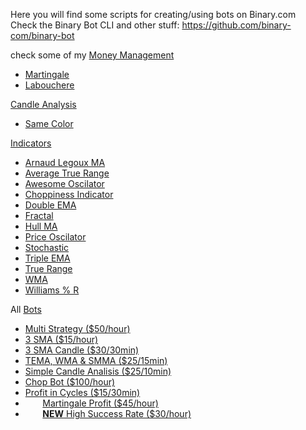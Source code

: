 Here you will find some scripts for creating/using bots on Binary.com<br>
Check the Binary Bot CLI and other stuff: https://github.com/binary-com/binary-bot

check some of my <a href="https://github.com/binary-ex-machina/binary.com-bot/wiki/Money-Management">Money Management</a></br>
<ul>
    <li>
        <a href="https://github.com/binary-ex-machina/binary.com-bot/blob/master/money_management/martingale/exmachina.martingale.xml">Martingale</a>
    </li>
    <li>
        <a href="https://github.com/binary-ex-machina/binary.com-bot/blob/master/money_management/labouchere/labouchere.xml">Labouchere</a>
    </li>
</ul>
<a href="https://github.com/binary-ex-machina/binary.com-bot/wiki/Candle-Analysis">Candle Analysis</a>
<ul>
    <li>
         <a  href="https://github.com/binary-ex-machina/binary.com-bot/wiki/Candle-Analysis#same-color">Same Color</a>
        </li>
    </ul>
<a href="https://github.com/binary-ex-machina/binary.com-bot/wiki/Indicators">Indicators</a>
<ul>
    <li>
        <a href="https://github.com/binary-ex-machina/binary.com-bot/wiki/Indicators#arnaud-legoux-ma">Arnaud Legoux MA</a>
    </li>
    <li>
        <a href="https://github.com/binary-ex-machina/binary.com-bot/wiki/Indicators#average-true-range">Average True Range</a>
    </li>
 <li>
        <a href="https://github.com/binary-ex-machina/binary.com-bot/wiki/Indicators#awesome-oscilator">Awesome Oscilator</a>
    </li>
    <li>
        <a href="https://github.com/binary-ex-machina/binary.com-bot/wiki/Indicators#chop-indicator">Choppiness Indicator</a>
    </li>
                                                                                                          <li>
        <a href="https://github.com/binary-ex-machina/binary.com-bot/wiki/Indicators#double-ma">Double EMA</a>
    </li>
                                                                                                        </li>
                                                                                                          <li>
        <a href="https://github.com/binary-ex-machina/binary.com-bot/wiki/Indicators#fractal">Fractal</a>
    </li>
    <li>
        <a href="https://github.com/binary-ex-machina/binary.com-bot/wiki/Indicators#hull-ma">Hull MA</a>
    </li>
                                                                                             <li>
        <a href="https://github.com/binary-ex-machina/binary.com-bot/wiki/Indicators#price-oscilator">Price Oscilator</a>
    </li>
                                                                                                      <li>
        <a href="https://github.com/binary-ex-machina/binary.com-bot/wiki/Indicators#stochastic">Stochastic</a>
    </li>
                                                                                                <li>
        <a href="https://github.com/binary-ex-machina/binary.com-bot/wiki/Indicators#triple-ma">Triple EMA</a>
    </li>
                                                                                               <li>
        <a href="https://github.com/binary-ex-machina/binary.com-bot/wiki/Indicators#true-range">True Range</a>
    </li>
    <li>
        <a href="https://github.com/binary-ex-machina/binary.com-bot/wiki/Indicators#wma">WMA</a>
    </li>
                                                                                         <li>
        <a href="https://github.com/binary-ex-machina/binary.com-bot/wiki/Indicators#williams--r">Williams % R</a>
    </li>
    
    
   
    
   
</ul>

All <a href="https://github.com/binary-ex-machina/binary.com-bot/wiki/Bots">Bots</a>

<ul>
    <li>
        <a href="https://github.com/binary-ex-machina/binary.com-bot/wiki/Bots#1-multi-strategy-bot">Multi Strategy ($50/hour)</a>
    </li>
    <li>
        <a href="https://github.com/binary-ex-machina/binary.com-bot/wiki/Bots#2-3-sma-slow-but-solid">3 SMA ($15/hour)</a>
    </li>
    <li>
        <a href="https://github.com/binary-ex-machina/binary.com-bot/wiki/Bots#3-3-sma-candle-analysis">3 SMA Candle ($30/30min)</a>
    </li>
     <li>
        <a href="https://github.com/binary-ex-machina/binary.com-bot/wiki/Bots#4-tema-wma-and-smma-move-control-bot">TEMA, WMA & SMMA ($25/15min)</a>
    </li>
    <li>
        <a href="https://github.com/binary-ex-machina/binary.com-bot/wiki/Bots#5-simple-candle-analysis">Simple Candle Analisis ($25/10min)</a>
    </li>
     <li>
        <a href="https://github.com/binary-ex-machina/binary.com-bot/wiki/Bots#6-chop-bot">Chop Bot ($100/hour)</a>
    </li>
    <li>
        <a href="https://github.com/binary-ex-machina/binary.com-bot/wiki/Bots#7-profit-in-cycles">Profit in Cycles ($15/30min)</a>
    </li>
    <li>
        <a href="https://github.com/binary-ex-machina/binary.com-bot/wiki/Bots#8-martingale-profit">Martingale Profit ($45/hour)</a>
    </li>
    <li>
        <a href="https://github.com/binary-ex-machina/binary.com-bot/wiki/Bots#9-high-accuracy-rate"><strong>NEW</strong> High  Success Rate ($30/hour)</a>
    </li>
    
</ul>
